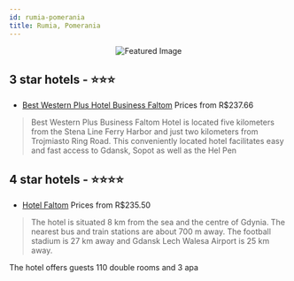 ```yaml
---
id: rumia-pomerania
title: Rumia, Pomerania
---
```


<center><img src="https://i.travelapi.com/hotels/7000000/6860000/6850900/6850845/02903f54_z.jpg" alt="Featured Image" /></center>


##  3 star hotels - ⭐️⭐️⭐️

-    [Best Western Plus Hotel Business Faltom](https://us.hurb.com/hotels/rumia/best-western-plus-hotel-business-faltom-JNP-JP190913?cmp=18055) Prices from R$237.66
   > Best Western Plus Business Faltom Hotel is located five kilometers from the Stena Line Ferry Harbor and just two kilometers from Trojmiasto Ring Road. This conveniently located hotel facilitates easy and fast access to Gdansk, Sopot as well as the Hel Pen

##  4 star hotels - ⭐️⭐️⭐️⭐️

-    [Hotel Faltom](https://us.hurb.com/hotels/rumia/hotel-faltom-JNP-JP996721?cmp=18055) Prices from R$235.50
   > The hotel is situated 8 km from the sea and the centre of Gdynia. The nearest bus and train stations are about 700 m away. The football stadium is 27 km away and Gdansk Lech Walesa Airport is 25 km away.

The hotel offers guests 110 double rooms and 3 apa
